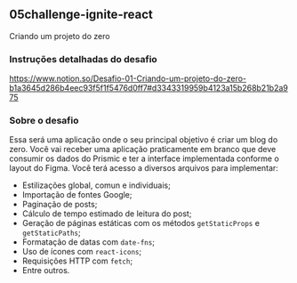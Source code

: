 ## 05challenge-ignite-react
Criando um projeto do zero

### Instruções detalhadas do desafio
https://www.notion.so/Desafio-01-Criando-um-projeto-do-zero-b1a3645d286b4eec93f5f1f5476d0ff7#d3343319959b4123a15b268b21b2a975

### Sobre o desafio
Essa será uma aplicação onde o seu principal objetivo é criar um blog do zero. Você vai receber uma aplicação praticamente em branco que deve consumir os dados do Prismic e ter a interface implementada conforme o layout do Figma. Você terá acesso a diversos arquivos para implementar:

- Estilizações global, comun e individuais;
- Importação de fontes Google;
- Paginação de posts;
- Cálculo de tempo estimado de leitura do post;
- Geração de páginas estáticas com os métodos `getStaticProps` e `getStaticPaths`;
- Formatação de datas com `date-fns`;
- Uso de ícones com `react-icons`;
- Requisições HTTP com `fetch`;
- Entre outros.
